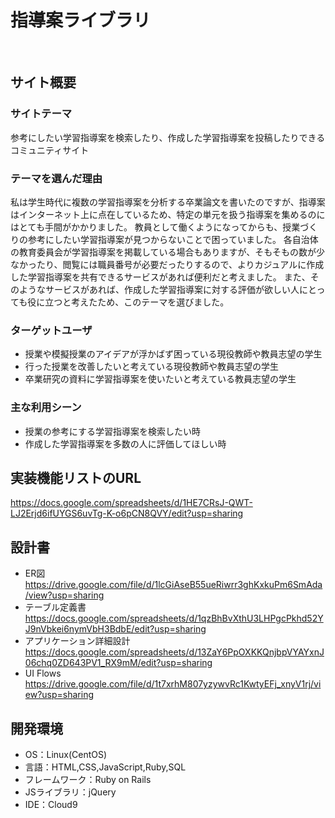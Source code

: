 # 指導案ライブラリ
​
## サイト概要
### サイトテーマ
参考にしたい学習指導案を検索したり、作成した学習指導案を投稿したりできるコミュニティサイト
​
### テーマを選んだ理由
私は学生時代に複数の学習指導案を分析する卒業論文を書いたのですが、指導案はインターネット上に点在しているため、特定の単元を扱う指導案を集めるのにはとても手間がかかりました。
教員として働くようになってからも、授業づくりの参考にしたい学習指導案が見つからないことで困っていました。
各自治体の教育委員会が学習指導案を掲載している場合もありますが、そもそもの数が少なかったり、閲覧には職員番号が必要だったりするので、よりカジュアルに作成した学習指導案を共有できるサービスがあれば便利だと考えました。
また、そのようなサービスがあれば、作成した学習指導案に対する評価が欲しい人にとっても役に立つと考えたため、このテーマを選びました。

### ターゲットユーザ
- 授業や模擬授業のアイデアが浮かばず困っている現役教師や教員志望の学生
- 行った授業を改善したいと考えている現役教師や教員志望の学生
- 卒業研究の資料に学習指導案を使いたいと考えている教員志望の学生
​
### 主な利用シーン
- 授業の参考にする学習指導案を検索したい時
- 作成した学習指導案を多数の人に評価してほしい時

## 実装機能リストのURL
https://docs.google.com/spreadsheets/d/1HE7CRsJ-QWT-LJ2Erjd6ifUYGS6uvTg-K-o6pCN8QVY/edit?usp=sharing
​
## 設計書
- ER図
　https://drive.google.com/file/d/1lcGiAseB55ueRiwrr3ghKxkuPm6SmAda/view?usp=sharing
- テーブル定義書
　https://docs.google.com/spreadsheets/d/1qzBhBvXthU3LHPgcPkhd52YJ9nVbkei6nymVbH3BdbE/edit?usp=sharing
- アプリケーション詳細設計
  https://docs.google.com/spreadsheets/d/13ZaY6PpOXKKQnjbpVYAYxnJ06chq0ZD643PV1_RX9mM/edit?usp=sharing
- UI Flows
  https://drive.google.com/file/d/1t7xrhM807yzywvRc1KwtyEFj_xnyV1rj/view?usp=sharing
​
## 開発環境
- OS：Linux(CentOS)
- 言語：HTML,CSS,JavaScript,Ruby,SQL
- フレームワーク：Ruby on Rails
- JSライブラリ：jQuery
- IDE：Cloud9
